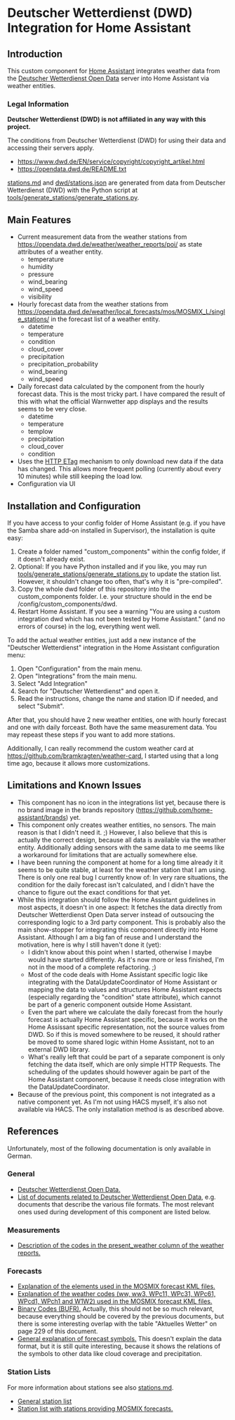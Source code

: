 # Deutscher Wetterdienst (DWD) Integration for Home Assistant

## Introduction
This custom component for [Home Assistant](https://www.home-assistant.io/) integrates weather data from the [Deutscher Wetterdienst Open Data](https://www.dwd.de/DE/leistungen/opendata/opendata.html) server into Home Assistant via weather entities.

### Legal Information

**Deutscher Wetterdienst (DWD) is not affiliated in any way with this project.**

The conditions from Deutscher Wetterdienst (DWD) for using their data and accessing their servers apply.
- https://www.dwd.de/EN/service/copyright/copyright_artikel.html
- https://opendata.dwd.de/README.txt

[stations.md](stations.md) and [dwd/stations.json](dwd/stations.json) are generated from data from Deutscher Wetterdienst (DWD) with the Python script at [tools/generate_stations/generate_stations.py](tools/generate_stations/generate_stations.py).

## Main Features
- Current measurement data from the weather stations from https://opendata.dwd.de/weather/weather_reports/poi/ as state attributes of a weather entity.
  - temperature
  - humidity
  - pressure
  - wind_bearing
  - wind_speed
  - visibility
- Hourly forecast data from the weather stations from https://opendata.dwd.de/weather/local_forecasts/mos/MOSMIX_L/single_stations/ in the forecast list of a weather entity.
  - datetime
  - temperature
  - condition
  - cloud_cover
  - precipitation
  - precipitation_probability
  - wind_bearing
  - wind_speed
- Daily forecast data calculated by the component from the hourly forecast data. This is the most tricky part. I have compared the result of this with what the official Warnwetter app displays and the results seems to be very close.
  - datetime
  - temperature
  - templow
  - precipitation
  - cloud_cover
  - condition
- Uses the [HTTP ETag](https://en.wikipedia.org/wiki/HTTP_ETag) mechanism to only download new data if the data has changed. This allows more frequent polling (currently about every 10 minutes) while still keeping the load low.
- Configuration via UI

## Installation and Configuration

If you have access to your config folder of Home Assistant (e.g. if you have the Samba share add-on installed in Supervisor), the installation is quite easy:

1. Create a folder named "custom_components" within the config folder, if it doesn't already exist.
2. Optional: If you have Python installed and if you like, you may run [tools/generate_stations/generate_stations.py](tools/generate_stations/generate_stations.py) to update the station list. However, it shouldn't change too often, that's why it is "pre-compiled".
3. Copy the whole dwd folder of this repository into the custom_components folder. I.e. your structure should in the end be /config/custom_components/dwd.
4. Restart Home Assistant. If you see a warning "You are using a custom integration dwd which has not been tested by Home Assistant." (and no errors of course) in the log, everything went well.

To add the actual weather entities, just add a new instance of the "Deutscher Wetterdienst" integration in the Home Assistant configuration menu:

1. Open "Configuration" from the main menu.
2. Open "Integrations" from the main menu.
3. Select "Add Integration"
4. Search for "Deutscher Wetterdienst" and open it.
5. Read the instructions, change the name and station ID if needed, and select "Submit".

After that, you should have 2 new weather entities, one with hourly forecast and one with daily forceast. Both have the same measurement data. You may repeast these steps if you want to add more stations.

Additionally, I can really recommend the custom weather card at https://github.com/bramkragten/weather-card, I started using that a long time ago, because it allows more customizations.

## Limitations and Known Issues
- This component has no icon in the integrations list yet, because there is no brand image in the brands repository (https://github.com/home-assistant/brands) yet.
- This component only creates weather entities, no sensors. The main reason is that I didn't need it. ;) However, I also believe that this is actually the correct design, because all data is available via the weather entity. Additionally adding sensors with the same data to me seems like a workaround for limitations that are actually somewhere else.
- I have been running the component at home for a long time already it it seems to be quite stable, at least for the weather station that I am using. There is only one real bug I currently know of: In very rare situations, the condition for the daily forecast isn't calculated, and I didn't have the chance to figure out the exact conditions for that yet.
- While this integration should follow the Home Assistant guidelines in most aspects, it doesn't in one aspect: It fetches the data directly from Deutscher Wetterdienst Open Data server instead of outsoucing the corresponding logic to a 3rd party component. This is probably also the main show-stopper for integrating this component directly into Home Assistant. Although I am a big fan of reuse and I understand the motivation, here is why I still haven't done it (yet):
  - I didn't know about this point when I started, otherwise I maybe would have started differently. As it's now more or less finished, I'm not in the mood of a complete refactoring. ;)
  - Most of the code deals with Home Assistant specific logic like integrating with the DataUpdateCoordinator of Home Assistant or mapping the data to values and structures Home Assistant expects (especially regarding the "condition" state attribute), which cannot be part of a generic component outside Home Assistant.
  - Even the part where we calculate the daily forecast from the hourly forecast is actually Home Assistant specific, because it works on the Home Assissant specific representation, not the source values from DWD. So if this is moved somewhere to be reused, it should rather be moved to some shared logic within Home Assistant, not to an external DWD library. 
  - What's really left that could be part of a separate component is only fetching the data itself, which are only simple HTTP Requests. The scheduling of the updates should however again be part of the Home Assistant component, because it needs close integration with the DataUpdateCoordinator.
- Because of the previous point, this component is not integrated as a native component yet. As I'm not using HACS myself, it's also not available via HACS. The only installation method is as described above.

## References
Unfortunately, most of the following documentation is only available in German.
### General
- [Deutscher Wetterdienst Open Data.](https://www.dwd.de/DE/leistungen/opendata/opendata.html)
- [List of documents related to Deutscher Wetterdienst Open Data](https://www.dwd.de/DE/leistungen/opendata/hilfe.html?nn=16102&lsbId=625220), e.g. documents that describe the various file formats. The most relevant ones used during development of this component are listed below.
### Measurements
- [Description of the codes in the present_weather column of the weather reports.](https://www.dwd.de/DE/leistungen/opendata/help/schluessel_datenformate/csv/poi_present_weather_zuordnung_pdf.pdf)
### Forecasts
- [Explanation of the elements used in the MOSMIX forecast KML files.](https://opendata.dwd.de/weather/lib/MetElementDefinition.xml)
- [Explanation of the weather codes (ww, ww3, WPc11, WPc31, WPc61, WPcd1, WPch1 and W1W2) used in the MOSMIX forecast KML files.](https://www.dwd.de/DE/leistungen/opendata/help/schluessel_datenformate/kml/mosmix_element_weather_xls.xlsx)
- [Binary Codes (BUFR).](https://www.dwd.de/DE/leistungen/pbfb_verlag_vub/pdf_einzelbaende/vub_2_binaer_barrierefrei.pdf) Actually, this should not be so much relevant, because everything should be covered by the previous documents, but there is some interesting overlap with the table "Aktuelles Wetter" on page 229 of this document.
- [General explanation of forecast symbols.](https://www.dwd.de/DE/fachnutzer/landwirtschaft/dokumentationen/agrowetter/VHS_Elemente_Wettersymbole.pdf) This doesn't explain the data format, but it is still quite interesting, because it shows the relations of the symbols to other data like cloud coverage and precipitation.
### Station Lists
For more information about stations see also [stations.md](stations.md).
- [General station list](https://rcc.dwd.de/DE/leistungen/klimadatendeutschland/stationsliste.html)
- [Station list with stations providing MOSMIX forecasts.](https://www.dwd.de/DE/leistungen/met_verfahren_mosmix/mosmix_stationskatalog.cfg)
